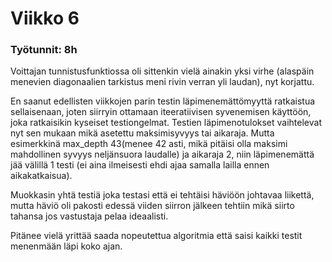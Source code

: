 # Viikko 6

### Työtunnit: 8h


Voittajan tunnistusfunktiossa oli sittenkin vielä ainakin yksi virhe (alaspäin menevien diagonaalien tarkistus meni rivin verran yli laudan), nyt korjattu.

En saanut edellisten viikkojen parin testin läpimenemättömyyttä ratkaistua sellaisenaan, joten siirryin ottamaan iteeratiivisen syvenemisen käyttöön, joka ratkaisikin kyseiset testiongelmat.
Testien läpimenotulokset vaihtelevat nyt sen mukaan mikä asetettu maksimisyvyys tai aikaraja. Mutta esimerkkinä max_depth 43(menee 42 asti, mikä pitäisi olla maksimi mahdollinen syvyys neljänsuora laudalle) ja aikaraja 2, niin läpimenemättä jää välillä 1 testi (ei aina ilmeisesti ehdi ajaa samalla lailla ennen aikakatkaisua). 

Muokkasin yhtä testiä joka testasi että ei tehtäisi häviöön johtavaa liikettä, mutta häviö oli pakosti edessä viiden siirron jälkeen tehtiin mikä siirto tahansa jos vastustaja pelaa ideaalisti.

Pitänee vielä yrittää saada nopeutettua algoritmia että saisi kaikki testit menenmään läpi koko ajan.
